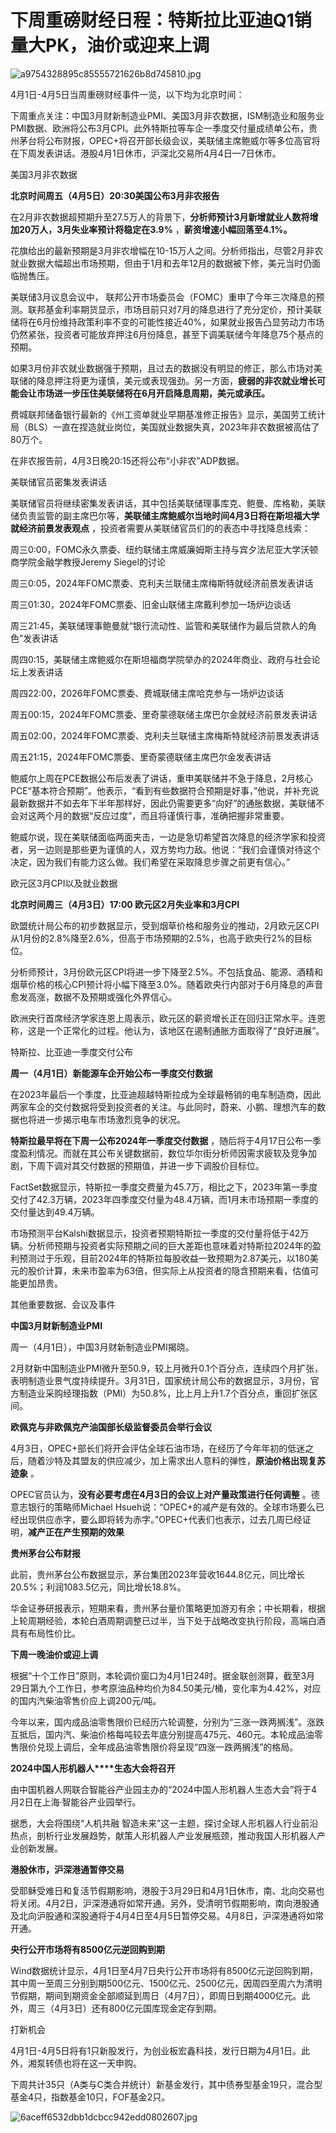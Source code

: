 # 下周重磅财经日程：特斯拉比亚迪Q1销量大PK，油价或迎来上调

![a9754328895c85555721626b8d745810.jpg](https://raw.githubusercontent.com/qqhsx/qqnews_image/main/2024/03/31/下周重磅财经日程：特斯拉比亚迪Q1销量大PK，油价或迎来上调/a9754328895c85555721626b8d745810.jpg)

4月1日-4月5日当周重磅财经事件一览，以下均为北京时间：

下周重点关注：中国3月财新制造业PMI、美国3月非农数据，ISM制造业和服务业PMI数据、欧洲将公布3月CPI。此外特斯拉等车企一季度交付量成绩单公布，贵州茅台将公布财报，OPEC+将召开部长级会议，美联储主席鲍威尔等多位高官将在下周发表讲话。港股4月1日休市，沪深北交易所4月4日—7日休市。

美国3月非农数据

**北京时间周五（4月5日）20:30美国公布3月非农报告**

在2月非农数据超预期升至27.5万人的背景下，**分析师预计3月新增就业人数将增加20万人，3月失业率预计将稳定在3.9%**
，**薪资增速小幅回落至4.1%。**

花旗给出的最新预期是3月非农增幅在10-15万人之间。分析师指出，尽管2月非农就业数据大幅超出市场预期，但由于1月和去年12月的数据被下修，美元当时仍面临抛售压。

美联储3月议息会议中，
联邦公开市场委员会（FOMC）重申了今年三次降息的预测。联邦基金利率期货显示，市场目前只对7月的降息进行了充分定价，预计美联储将在6月份维持政策利率不变的可能性接近40%，如果就业报告凸显劳动力市场仍然紧张，投资者可能放弃押注6月份降息，甚至下调美联储今年降息75个基点的预期。

如果3月份非农就业数据强于预期，且过去的数据没有明显的修正，那么市场对美联储的降息押注将更为谨慎，美元或表现强劲。另一方面，**疲弱的非农就业增长可能会让市场进一步压住美联储将在6月开启降息周期，美元或承压。**

费城联邦储备银行最新的《州工资单就业早期基准修正报告》显示，美国劳工统计局（BLS）一直在捏造就业岗位，美国就业数据失真，2023年非农数据被高估了80万个。

在非农报告前，4月3日晚20:15还将公布“小非农”ADP数据。

美联储官员密集发表讲话

美联储官员将继续密集发表讲话，其中包括美联储理事库克、鲍曼、库格勒，美联储负责监管的副主席巴尔等，**美联储主席鲍威尔当地时间4月3日将在斯坦福大学就经济前景发表观点**
，投资者需要从美联储官员们的的表态中寻找降息线索：

周三0:00，FOMC永久票委、纽约联储主席威廉姆斯主持与宾夕法尼亚大学沃顿商学院金融学教授Jeremy Siegel的讨论

周三0:05，2024年FOMC票委、克利夫兰联储主席梅斯特就经济前景发表讲话

周三01:30，2024年FOMC票委、旧金山联储主席戴利参加一场炉边谈话

周三21:45，美联储理事鲍曼就“银行流动性、监管和美联储作为最后贷款人的角色”发表讲话

周四0:15，美联储主席鲍威尔在斯坦福商学院举办的2024年商业、政府与社会论坛上发表讲话

周四22:00，2026年FOMC票委、费城联储主席哈克参与一场炉边谈话

周五00:15，2024年FOMC票委、里奇蒙德联储主席巴尔金就经济前景发表讲话

周五02:00，2024年FOMC票委、克利夫兰联储主席梅斯特就经济前景发表讲话

周五21:15，2024年FOMC票委、里奇蒙德联储主席巴尔金发表讲话

鲍威尔上周在PCE数据公布后发表了讲话，重申美联储并不急于降息，2月核心PCE“基本符合预期”。他表示，“看到有些数据符合预期是好事，”他说，并补充说最新数据并不如去年下半年那样好，因此仍需要更多“向好”的通胀数据，美联储不会对这两个月的数据“反应过度”，而且将谨慎行事，准确把握非常重要。

鲍威尔说，现在美联储面临两面夹击，一边是急切希望首次降息的经济学家和投资者，另一边则是那些更为谨慎的人，双方势均力敌。他说：“我们会谨慎对待这个决定，因为我们有能力这么做。我们希望在采取降息步骤之前更有信心。”

欧元区3月CPI以及就业数据

**北京时间周三（4月3日）17:00 欧元区2月失业率和3月CPI**

欧盟统计局公布的初步数据显示，受到烟草价格和服务业的推动，2月欧元区CPI从1月份的2.8%降至2.6%，但高于市场预期的2.5%，也高于欧央行2%的目标位。

分析师预计，3月份欧元区CPI将进一步下降至2.5%。不包括食品、能源、酒精和烟草价格的核心CPI预计将小幅下降至3.0%。随着欧央行内部对于6月降息的声音愈发高涨，数据不及预期或强化外界信心。

欧洲央行首席经济学家连恩上周表示，欧元区的薪资增长正在回归正常水平。连恩称，这是一个正常化的过程。他认为，该地区在遏制通胀方面取得了“良好进展”。

特斯拉、比亚迪一季度交付公布

**周一（4月1日）新能源车企开始公布一季度交付数据**

在2023年最后一个季度，比亚迪超越特斯拉成为全球最畅销的电车制造商，因此两家车企的交付数据将受到投资者的关注。与此同时，蔚来、小鹏、理想汽车的数据也将进一步揭示电车市场激烈竞争的状况。

**特斯拉最早将在下周一公布2024年一季度交付数据**
，随后将于4月17日公布一季度盈利情况。而就在其公布关键数据前，数位华尔街分析师因需求疲软及竞争加剧，下周下调对其交付数据的预期值，并进一步下调股价目标位。

FactSet数据显示，特斯拉一季度交费量为45.7万，相比之下，2023年第一季度交付了42.3万辆，2023年四季度交付量为48.4万辆，而1月末市场预期一季度的交付量达到49.4万辆。

市场预测平台Kalshi数据显示，投资者预期特斯拉一季度的交付量将低于42万辆。分析师预期与投资者实际预期之间的巨大差距也意味着对特斯拉2024年的盈利预测过于乐观，目前2024年的特斯拉每股收益一致预期为2.87美元，以180美元的股价计算，未来市盈率为63倍，但实际上从投资者的隐含预期来看，估值可能更加昂贵。

其他重要数据、会议及事件

**中国3月财新制造业PMI**

周一（4月1日），中国3月财新制造业PMI揭晓。

2月财新中国制造业PMI微升至50.9，较上月微升0.1个百分点，连续四个月扩张，表明制造业景气度持续提升。3月31日，国家统计局公布的数据显示，3月份，官方制造业采购经理指数（PMI）为50.8%，比上月上升1.7个百分点，重回扩张区间。

**欧佩克与非欧佩克产油国部长级监督委员会举行会议**

4月3日，OPEC+部长们将开会评估全球石油市场，在经历了今年年初的低迷之后，随着沙特及其盟友的供应减少，加上需求出人意料的弹性，**原油价格出现复苏迹象**
。

OPEC官员认为，**没有必要考虑在4月3日的会议上对产量政策进行任何调整** 。德意志银行的策略师Michael
Hsueh说：“OPEC+的减产是有效的。全球市场要么已经出现供应赤字，要么即将转为赤字。”OPEC+代表们也表示，过去几周已经证明，**减产正在产生预期的效果**

**贵州茅台公布财报**

此前，贵州茅台公布数据显示，茅台集团2023年营收1644.8亿元，同比增长20.5%；利润1083.5亿元，同比增长18.8%。

华金证券研报表示，短期来看，贵州茅台量价策略更加游刃有余；中长期看，根据上轮周期经验，本轮白酒周期调整已过半，当下处于战略改变执行阶段，高端白酒具有布局性价比。

**下周一晚油价或迎上调**

根据“十个工作日”原则，本轮调价窗口为4月1日24时。据金联创测算，截至3月29日第九个工作日，参考原油品种均价为84.50美元/桶，变化率为4.42%，对应的国内汽柴油零售价应上调200元/吨。

今年以来，国内成品油零售限价已经历六轮调整，分别为“三涨一跌两搁浅”。涨跌互抵后，国内汽、柴油价格每吨较去年底分别提高475元、460元。本轮成品油零售限价兑现上调后，全年成品油零售限价将呈现“四涨一跌两搁浅”的格局。

**2024中国人形机器人****生态大会将召开**

由中国机器人网联合智能谷产业园主办的“2024中国人形机器人生态大会”将于4月2日在上海·智能谷产业园举行。

据悉，大会将围绕“人机共融
智造未来”这一主题，探讨全球人形机器人行业前沿热点，剖析行业发展趋势，献策人形机器人产业发展瓶颈，推动我国人形机器人产业创新发展。

**港股休市，沪深港通暂停交易**

受耶稣受难日和复活节假期影响，港股于3月29日和4月1日休市，南、北向交易也将关闭。4月2日，沪深港通将如常开通。另外，受清明节假期影响，南向港股通及北向沪股通和深股通将于4月4日至4月5日暂停交易。4月8日，沪深港通将如常开通。

**央行公开市场将有8500亿元逆回购到期**

Wind数据统计显示，4月1日至4月7日央行公开市场将有8500亿元逆回购到期，其中周一至周三分别到期500亿元、1500亿元、2500亿元，因周四至周六为清明节假期，期间到期资金全部顺延到周日（4月7日），即周日到期4000亿元。此外，周三（4月3日）还有800亿元国库现金定存到期。

打新机会

4月1日-4月5日将有1只新股发行，为创业板宏鑫科技，发行日期为4月1日。此外，湘泵转债也将在这一天申购。

下周共计35只（A类与C类合并统计）新基金发行，其中债券型基金19只，混合型基金4只，指数基金10只，FOF基金2只。

![6aceff6532dbb1dcbcc942edd0802607.jpg](https://raw.githubusercontent.com/qqhsx/qqnews_image/main/2024/03/31/下周重磅财经日程：特斯拉比亚迪Q1销量大PK，油价或迎来上调/6aceff6532dbb1dcbcc942edd0802607.jpg)

